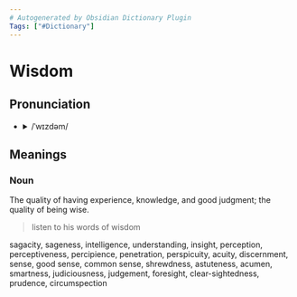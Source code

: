 ```yaml
---
# Autogenerated by Obsidian Dictionary Plugin
Tags: ["#Dictionary"]
---
```


# Wisdom

## Pronunciation

- <details><summary>/ˈwɪzdəm/</summary><audio controls><source src="https://lex-audio.useremarkable.com/mp3/wisdom_us_1.mp3"></audio></details>

## Meanings

### Noun

The quality of having experience, knowledge, and good judgment; the quality of being wise.

> listen to his words of wisdom

sagacity, sageness, intelligence, understanding, insight, perception, perceptiveness, percipience, penetration, perspicuity, acuity, discernment, sense, good sense, common sense, shrewdness, astuteness, acumen, smartness, judiciousness, judgement, foresight, clear-sightedness, prudence, circumspection


